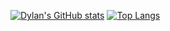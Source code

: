 [![Dylan's GitHub stats](https://github-readme-stats.vercel.app/api?username=sansui-d&show_icons=true&theme=material-palenight&hide=contribs,prs)](https://github.com/anuraghazra/github-readme-stats)
[![Top Langs](https://github-readme-stats.vercel.app/api/top-langs/?username=sansui-d&layout=compact&theme=material-palenight)](https://github.com/anuraghazra/github-readme-stats)
